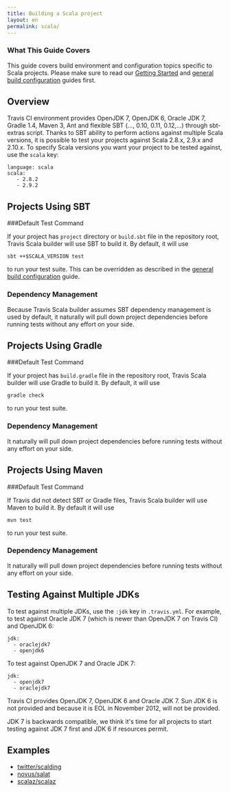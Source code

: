 ```yaml
---
title: Building a Scala project
layout: en
permalink: scala/
---
```


### What This Guide Covers

This guide covers build environment and configuration topics specific to Scala projects. Please make sure to read our [Getting Started](/docs/user/getting-started/) and [general build configuration](/docs/user/build-configuration/) guides first.

## Overview

Travis CI environment provides OpenJDK 7, OpenJDK 6, Oracle JDK 7, Gradle 1.4, Maven 3, Ant and flexible SBT (..., 0.10, 0.11, 0.12,...) through sbt-extras script. Thanks to SBT ability to perform actions against multiple Scala versions, it is possible to test your projects against Scala 2.8.x, 2.9.x and 2.10.x. To specify Scala versions you want your project to be tested against, use the `scala` key:

    language: scala
    scala:
       - 2.8.2
       - 2.9.2

## Projects Using SBT

###Default Test Command

If your project has `project` directory or `build.sbt` file in the repository root, Travis Scala builder will use SBT to build it. By default, it will use

    sbt ++$SCALA_VERSION test

to run your test suite. This can be overridden as described in the [general build configuration](/docs/user/build-configuration/) guide.

### Dependency Management

Because Travis Scala builder assumes SBT dependency management is used by default, it naturally will pull down project dependencies before running tests without any effort on your side.

## Projects Using Gradle

###Default Test Command

If your project has `build.gradle` file in the repository root, Travis Scala builder will use Gradle to build it. By default, it will use

    gradle check 

to run your test suite.

### Dependency Management

It naturally will pull down project dependencies before running tests without any effort on your side.

## Projects Using Maven

###Default Test Command

If Travis did not detect SBT or Gradle files, Travis Scala builder will use Maven to build it. By default it will use
 
    mvn test

to run your test suite.

### Dependency Management

It naturally will pull down project dependencies before running tests without any effort on your side.

## Testing Against Multiple JDKs

To test against multiple JDKs, use the `:jdk` key in `.travis.yml`. For example, to test against Oracle JDK 7 (which is newer than OpenJDK 7 on Travis CI) and OpenJDK 6:

    jdk:
      - oraclejdk7
      - openjdk6

To test against OpenJDK 7 and Oracle JDK 7:

    jdk:
      - openjdk7
      - oraclejdk7

Travis CI provides OpenJDK 7, OpenJDK 6 and Oracle JDK 7. Sun JDK 6 is not provided and because it is EOL in November 2012,
will not be provided.

JDK 7 is backwards compatible, we think it's time for all projects to start testing against JDK 7 first and JDK 6 if resources permit.

## Examples

* [twitter/scalding](https://github.com/twitter/scalding/blob/master/.travis.yml)
* [novus/salat](https://github.com/novus/salat/blob/master/.travis.yml)
* [scalaz/scalaz](https://github.com/scalaz/scalaz/blob/master/.travis.yml)

